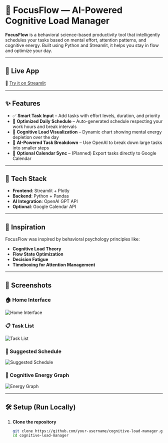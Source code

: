 # 🧠 FocusFlow — AI-Powered Cognitive Load Manager

**FocusFlow** is a behavioral science-based productivity tool that intelligently schedules your tasks based on mental effort, attention patterns, and cognitive energy. Built using Python and Streamlit, it helps you stay in flow and optimize your day.

---

## 🚀 Live App

🔗 [Try it on Streamlit](https://cognitive-load-manager-at2kmiyg2d25e9dptmuqyx.streamlit.app/)

---

## ✨ Features

- ✅ **Smart Task Input** – Add tasks with effort levels, duration, and priority
- 📅 **Optimized Daily Schedule** – Auto-generated schedule respecting your work hours and break intervals
- 🔋 **Cognitive Load Visualization** – Dynamic chart showing mental energy depletion over the day
- 🤖 **AI-Powered Task Breakdown** – Use OpenAI to break down large tasks into smaller steps
- 🔄 **Optional Calendar Sync** – (Planned) Export tasks directly to Google Calendar

---

## 🧪 Tech Stack

- **Frontend**: Streamlit + Plotly
- **Backend**: Python + Pandas
- **AI Integration**: OpenAI GPT API
- **Optional**: Google Calendar API

---

## 🧠 Inspiration

FocusFlow was inspired by behavioral psychology principles like:

- **Cognitive Load Theory**
- **Flow State Optimization**
- **Decision Fatigue**
- **Timeboxing for Attention Management**

---

## 📸 Screenshots

### 🏠 Home Interface
![Home Interface](images/home_screen.png)

### 📋 Task List
![Task List](images/task_list.png)

### 📆 Suggested Schedule
![Suggested Schedule](images/suggested_schedule.png)

### 🔋 Cognitive Energy Graph
![Energy Graph](images/energy_chart.png)

---

## 🛠️ Setup (Run Locally)

1. **Clone the repository**
   ```bash
   git clone https://github.com/your-username/cognitive-load-manager.git
   cd cognitive-load-manager

